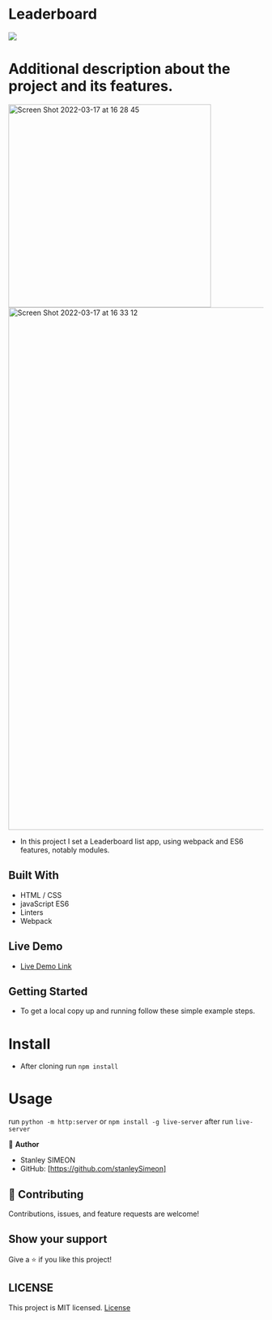# Leaderboard

![](https://img.shields.io/badge/Microverse-blueviolet)

# Additional description about the project and its features.

<img width="400" alt="Screen Shot 2022-03-17 at 16 28 45" src="https://user-images.githubusercontent.com/91237525/158839320-259fc949-7143-4d5c-8869-c260e86d0991.png">

<img width="1030" alt="Screen Shot 2022-03-17 at 16 33 12" src="https://user-images.githubusercontent.com/91237525/158838954-efd0d63a-6a6b-44c9-b1c9-501952515def.png">

- In this project I set a Leaderboard list app, using webpack and ES6 features, notably modules. 
## Built With

- HTML / CSS
- javaScript ES6
- Linters
- Webpack

## Live Demo

- [Live Demo Link](https://stanleySimeon.github.io/Leaderboard/)


## Getting Started

- To get a local copy up and running follow these simple example steps.

# Install

- After cloning run `npm install`

# Usage

run `python -m http:server` or `npm install -g live-server` after run `live-server`


👤 **Author**
- Stanley SIMEON
- GitHub: [https://github.com/stanleySimeon]

## 🤝 Contributing

Contributions, issues, and feature requests are welcome!

## Show your support

Give a ⭐️ if you like this project!
## LICENSE

This project is MIT licensed.
[License](MIT.md)
